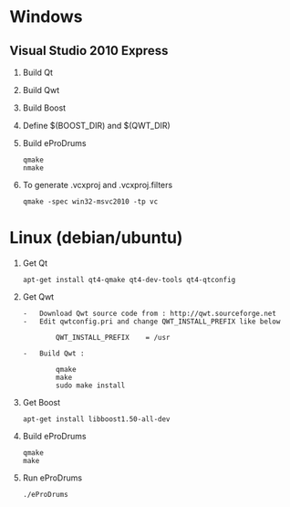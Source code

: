 Windows
=======

Visual Studio 2010 Express
--------------------------

1.	Build Qt

2.	Build Qwt

3.	Build Boost

4.	Define $(BOOST\_DIR) and $(QWT\_DIR)

5.	Build eProDrums
	
		qmake
		nmake

6.	To generate .vcxproj and .vcxproj.filters

		qmake -spec win32-msvc2010 -tp vc

Linux (debian/ubuntu)
=====================

1.	Get Qt

		apt-get install qt4-qmake qt4-dev-tools qt4-qtconfig

2.	Get Qwt

		-	Download Qwt source code from : http://qwt.sourceforge.net
		-	Edit qwtconfig.pri and change QWT_INSTALL_PREFIX like below

    			QWT_INSTALL_PREFIX    = /usr

		-	Build Qwt :
			
				qmake
				make
				sudo make install

3.	Get Boost

		apt-get install libboost1.50-all-dev

4.	Build eProDrums
	
		qmake
		make

5.	Run eProDrums

		./eProDrums
